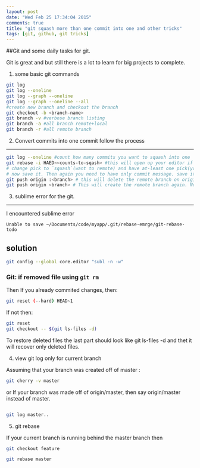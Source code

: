 ```yaml
---
layout: post
date: "Wed Feb 25 17:34:04 2015"
comments: true
title: "git squash more than one commit into one and other tricks"
tags: [git, github, git tricks]
---
```

##Git and some daily tasks for git.

Git is great and but still there is a lot to learn for big projects to complete.

1. some basic git commands

```bash
git log 
git log --oneline
git log --graph --oneline
git log --graph --oneline --all
#create new branch and checkout the branch
git checkout -b <branch-name>
git branch -v #verbose branch listing
git branch -a #all branch remote+local
git branch -r #all remote branch
```
2. Convert commits into one commit follow the process
---

```bash
git log --oneline #count how many commits you want to squash into one
git rebase -i HAED~<counts-to-sqash> #this will open up your editor if added for the git 
# change pick to `squash`(want to remote) and have at-least one pick(you want to show).
# now save it. Then again you need to have only commit message. save it
git push origin :<branch> # this will delete the remote branch on origin
git push origin <branch> # This will create the remote branch again. Now every thing will look fine.
```
3. sublime error for the git. 
---
I encountered sublime error

`Unable to save ~/Documents/code/myapp/.git/rebase-emrge/git-rebase-todo`

solution
---

```bash
git config --global core.editor "subl -n -w"
```
### Git: if removed file using `git rm`
Then 
If you already commited changes, then:

```bash
git reset (--hard) HEAD~1
```
If not then:

```bash
git reset
git checkout -- $(git ls-files -d)
```
To restore deleted files the last part should look like git ls-files -d and thet it will recover only deleted files.

4. view git log only for current branch 

Assuming that your branch was created off of master :

```sh
git cherry -v master

```
or
If your branch was made off of origin/master, then say origin/master instead of master.

```sh

git log master..

```

5. git rebase 

If your current branch is running behind the master branch then 

```sh
git checkout feature 

git rebase master

```


